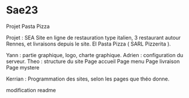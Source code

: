 # Sae23
Projet Pasta Pizza




Projet : SEA
Site en ligne de restauration type italien, 3 restaurant autour Rennes, et livraisons depuis le site. El Pasta Pizza ( SARL Pizzerita ).

Yann : partie graphique, logo, charte graphique.
Adrien : configuration du serveur.
Theo : structure du site
    Page accueil
    Page menu
    Page livraison
    Page mystere

Kerrian : Programmation des sites, selon les pages que théo donne.

modification readme